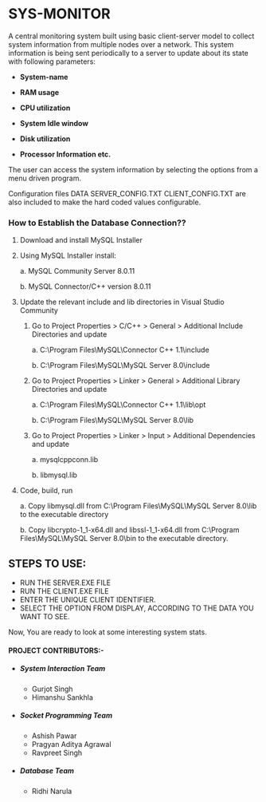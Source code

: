 # SYS-MONITOR
A central monitoring system built using basic client-server model to collect system information from multiple nodes over a network. This system information is being sent periodically to a server to update about its state with following parameters:

* __System-name__

* __RAM usage__

* __CPU utilization__

* __System Idle window__

* __Disk utilization__

* __Processor Information etc.__

The user can access the system information by selecting the options from a menu driven program.

Configuration files DATA SERVER_CONFIG.TXT CLIENT_CONFIG.TXT are also included to make the hard coded values configurable.


### How to Establish the Database Connection??
1. Download and install MySQL Installer ​

2. Using MySQL Installer install: ​

     a. MySQL Community Server 8.0.11 ​

     b. MySQL Connector/C++ version 8.0.11 ​

3. Update the relevant include and lib directories in Visual Studio Community ​

    1. Go to Project Properties > C/C++ > General > Additional Include Directories and update​

         a. C:\Program Files\MySQL\Connector C++ 1.1\include ​

         b. C:\Program Files\MySQL\MySQL Server 8.0\include ​

    2. Go to Project Properties > Linker > General > Additional Library Directories and update​

        a. C:\Program Files\MySQL\Connector C++ 1.1\lib\opt ​

        b. C:\Program Files\MySQL\MySQL Server 8.0\lib ​

    3. Go to Project Properties > Linker > Input > Additional Dependencies and update​

        a. mysqlcppconn.lib ​

        b. libmysql.lib​

4. Code, build, run ​

   a. Copy libmysql.dll from C:\Program Files\MySQL\MySQL Server 8.0\lib to the executable directory ​

   b. Copy libcrypto-1_1-x64.dll and libssl-1_1-x64.dll from C:\Program Files\MySQL\MySQL Server 8.0\bin 
      to the executable directory.
      

## STEPS TO USE:

* RUN THE SERVER.EXE FILE
* RUN THE CLIENT.EXE FILE
* ENTER THE UNIQUE CLIENT IDENTIFIER.
* SELECT THE OPTION FROM DISPLAY, ACCORDING TO THE DATA YOU WANT TO SEE.

Now, You are ready to look at some interesting system stats.


#### PROJECT CONTRIBUTORS:-
- ##### System Interaction Team
  - Gurjot Singh
  - Himanshu Sankhla
- ##### Socket Programming Team
  - Ashish Pawar
  - Pragyan Aditya Agrawal
  - Ravpreet Singh
- ##### Database Team
  - Ridhi Narula
